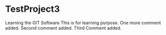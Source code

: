 # TestProject3
Learning the GIT Software
This is for learning purpose.
One more comment added.
Second comment added.
Third Comment added.
